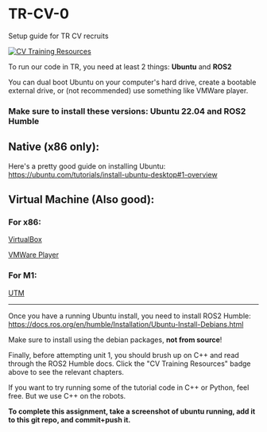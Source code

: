 # TR-CV-0
Setup guide for TR CV recruits

[![CV Training Resources](https://img.shields.io/badge/CV-%20Training%20Resources-eac817?labelColor=2a77a2&style=for-the-badge)](https://github.com/Triton-Robotics-Training/TR-CV-0/blob/main/resources.md)

To run our code in TR, you need at least 2 things: **Ubuntu** and **ROS2**

You can dual boot Ubuntu on your computer's hard drive, create a bootable external drive, or (not recommended) use something like VMWare player.

### Make sure to install these versions: Ubuntu 22.04 and ROS2 Humble

## Native (x86 only):

Here's a pretty good guide on installing Ubuntu: https://ubuntu.com/tutorials/install-ubuntu-desktop#1-overview

## Virtual Machine (Also good):
### For x86:
[VirtualBox](https://www.virtualbox.org/)

[VMWare Player](https://www.vmware.com/products/workstation-player.html)
### For M1:
[UTM](https://mac.getutm.app/)

---

Once you have a running Ubuntu install, you need to install ROS2 Humble: https://docs.ros.org/en/humble/Installation/Ubuntu-Install-Debians.html

Make sure to install using the debian packages, __not from source__!

Finally, before attempting unit 1, you should brush up on C++ and read through the ROS2 Humble docs. Click the "CV Training Resources" badge above to see the relevant chapters.

If you want to try running some of the tutorial code in C++ or Python, feel free. But we use C++ on the robots.

**To complete this assignment, take a screenshot of ubuntu running, add it to this git repo, and commit+push it.**
